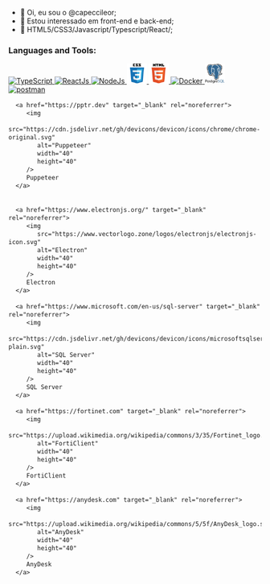 - 👋 Oi, eu sou o @capeccileor;
- 👀 Estou interessado em front-end e back-end;
- 🌱 HTML5/CSS3/Javascript/Typescript/React/;
<h3 align="left">Languages and Tools:</h3>
<p align="left">
   <a href="https://www.typescriptlang.org" target="_blank" rel="noreferrer">
   <img
      src="https://www.vectorlogo.zone/logos/typescriptlang/typescriptlang-icon.svg"
      alt="TypeScript"
      width="40"
      height="40"
      />
   </a>
   <a href="https://react.dev/" target="_blank" rel="noreferrer">
   <img
      src="https://www.vectorlogo.zone/logos/reactjs/reactjs-icon.svg"
      alt="ReactJs"
      width="40"
      height="40"
      />
   </a>
   <a href="https://nodejs.org/en" target="_blank" rel="noreferrer">
   <img
      src="https://www.vectorlogo.zone/logos/nodejs/nodejs-icon.svg"
      alt="NodeJs"
      width="40"
      height="40"
      />
   </a>
   <a href="https://www.w3schools.com/css/" target="_blank" rel="noreferrer">
   <img
      src="https://raw.githubusercontent.com/devicons/devicon/master/icons/css3/css3-original-wordmark.svg"
      alt="css3"
      width="40"
      height="40"
      />
   </a>
   <a href="https://www.w3.org/html/" target="_blank" rel="noreferrer">
   <img
      src="https://raw.githubusercontent.com/devicons/devicon/master/icons/html5/html5-original-wordmark.svg"
      alt="html5"
      width="40"
      height="40"
      />
   </a>
   <a href="https://www.docker.com/" target="_blank" rel="noreferrer">
   <img
      src="https://www.vectorlogo.zone/logos/docker/docker-icon.svg"
      alt="Docker"
      width="40"
      height="40"
      />
   </a>
   <a href="https://www.postgresql.org" target="_blank" rel="noreferrer">
   <img
      src="https://raw.githubusercontent.com/devicons/devicon/master/icons/postgresql/postgresql-original-wordmark.svg"
      alt="postgresql"
      width="40"
      height="40"
      />
   </a>
   <a href="https://postman.com" target="_blank" rel="noreferrer">
   <img
      src="https://www.vectorlogo.zone/logos/getpostman/getpostman-icon.svg"
      alt="postman"
      width="40"
      height="40"
      />
   </a>

   
      <a href="https://pptr.dev" target="_blank" rel="noreferrer">
         <img
            src="https://cdn.jsdelivr.net/gh/devicons/devicon/icons/chrome/chrome-original.svg"
            alt="Puppeteer"
            width="40"
            height="40"
         />
         Puppeteer
      </a>
   
   
      <a href="https://www.electronjs.org/" target="_blank" rel="noreferrer">
         <img
            src="https://www.vectorlogo.zone/logos/electronjs/electronjs-icon.svg"
            alt="Electron"
            width="40"
            height="40"
         />
         Electron
      </a>
  
      <a href="https://www.microsoft.com/en-us/sql-server" target="_blank" rel="noreferrer">
         <img
            src="https://cdn.jsdelivr.net/gh/devicons/devicon/icons/microsoftsqlserver/microsoftsqlserver-plain.svg"
            alt="SQL Server"
            width="40"
            height="40"
         />
         SQL Server
      </a>
  
      <a href="https://fortinet.com" target="_blank" rel="noreferrer">
         <img
            src="https://upload.wikimedia.org/wikipedia/commons/3/35/Fortinet_logo.svg"
            alt="FortiClient"
            width="40"
            height="40"
         />
         FortiClient
      </a>
  
      <a href="https://anydesk.com" target="_blank" rel="noreferrer">
         <img
            src="https://upload.wikimedia.org/wikipedia/commons/5/5f/AnyDesk_logo.svg"
            alt="AnyDesk"
            width="40"
            height="40"
         />
         AnyDesk
      </a>
  
</p>


